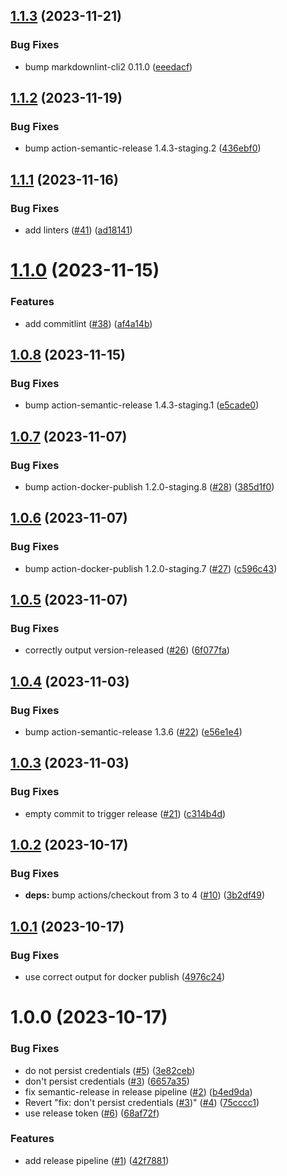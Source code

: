 ## [1.1.3](https://github.com/outoforbitdev/canary-dotnet-reactapp/compare/v1.1.2...v1.1.3) (2023-11-21)


### Bug Fixes

* bump markdownlint-cli2 0.11.0 ([eeedacf](https://github.com/outoforbitdev/canary-dotnet-reactapp/commit/eeedacfeee22270f15f958b4f8aaf1fe7653d573))

## [1.1.2](https://github.com/outoforbitdev/canary-dotnet-reactapp/compare/v1.1.1...v1.1.2) (2023-11-19)


### Bug Fixes

* bump action-semantic-release 1.4.3-staging.2 ([436ebf0](https://github.com/outoforbitdev/canary-dotnet-reactapp/commit/436ebf0c6a207211fd217e985fef0566b80623d1))

## [1.1.1](https://github.com/outoforbitdev/canary-dotnet-reactapp/compare/v1.1.0...v1.1.1) (2023-11-16)


### Bug Fixes

* add linters ([#41](https://github.com/outoforbitdev/canary-dotnet-reactapp/issues/41)) ([ad18141](https://github.com/outoforbitdev/canary-dotnet-reactapp/commit/ad18141ace81c3d8510ef553a4e26c789e36b2d5))

# [1.1.0](https://github.com/outoforbitdev/canary-dotnet-reactapp/compare/v1.0.8...v1.1.0) (2023-11-15)


### Features

* add commitlint ([#38](https://github.com/outoforbitdev/canary-dotnet-reactapp/issues/38)) ([af4a14b](https://github.com/outoforbitdev/canary-dotnet-reactapp/commit/af4a14b804fe63d320c17f83d7bedb67d9bf7744))

## [1.0.8](https://github.com/outoforbitdev/canary-dotnet-reactapp/compare/v1.0.7...v1.0.8) (2023-11-15)


### Bug Fixes

* bump action-semantic-release 1.4.3-staging.1 ([e5cade0](https://github.com/outoforbitdev/canary-dotnet-reactapp/commit/e5cade00b62a38590c89f61181406f69822cd85f))

## [1.0.7](https://github.com/outoforbitdev/canary-dotnet-reactapp/compare/v1.0.6...v1.0.7) (2023-11-07)


### Bug Fixes

* bump action-docker-publish 1.2.0-staging.8 ([#28](https://github.com/outoforbitdev/canary-dotnet-reactapp/issues/28)) ([385d1f0](https://github.com/outoforbitdev/canary-dotnet-reactapp/commit/385d1f064266c6fd35e449fcde3b994aa43d2eb9))

## [1.0.6](https://github.com/outoforbitdev/canary-dotnet-reactapp/compare/v1.0.5...v1.0.6) (2023-11-07)


### Bug Fixes

* bump action-docker-publish 1.2.0-staging.7 ([#27](https://github.com/outoforbitdev/canary-dotnet-reactapp/issues/27)) ([c596c43](https://github.com/outoforbitdev/canary-dotnet-reactapp/commit/c596c4391dcab1a595c934881a562880ee71e4de))

## [1.0.5](https://github.com/outoforbitdev/canary-dotnet-reactapp/compare/v1.0.4...v1.0.5) (2023-11-07)


### Bug Fixes

* correctly output version-released ([#26](https://github.com/outoforbitdev/canary-dotnet-reactapp/issues/26)) ([6f077fa](https://github.com/outoforbitdev/canary-dotnet-reactapp/commit/6f077fa0fb9b4c81dae679c7b4967af16cae078a))

## [1.0.4](https://github.com/outoforbitdev/canary-dotnet-reactapp/compare/v1.0.3...v1.0.4) (2023-11-03)


### Bug Fixes

* bump action-semantic-release 1.3.6 ([#22](https://github.com/outoforbitdev/canary-dotnet-reactapp/issues/22)) ([e56e1e4](https://github.com/outoforbitdev/canary-dotnet-reactapp/commit/e56e1e4114e9555b7d874fd5eaddc4e6f1201e5c))

## [1.0.3](https://github.com/outoforbitdev/canary-dotnet-reactapp/compare/v1.0.2...v1.0.3) (2023-11-03)


### Bug Fixes

* empty commit to trigger release ([#21](https://github.com/outoforbitdev/canary-dotnet-reactapp/issues/21)) ([c314b4d](https://github.com/outoforbitdev/canary-dotnet-reactapp/commit/c314b4dfd0b9cd3aa336d94049d265286c690974))

## [1.0.2](https://github.com/outoforbitdev/canary-dotnet-reactapp/compare/v1.0.1...v1.0.2) (2023-10-17)


### Bug Fixes

* **deps:** bump actions/checkout from 3 to 4 ([#10](https://github.com/outoforbitdev/canary-dotnet-reactapp/issues/10)) ([3b2df49](https://github.com/outoforbitdev/canary-dotnet-reactapp/commit/3b2df49c0c90f886676c5f1bb1ac7c235b4fc2d2))

## [1.0.1](https://github.com/outoforbitdev/canary-dotnet-reactapp/compare/v1.0.0...v1.0.1) (2023-10-17)


### Bug Fixes

* use correct output for docker publish ([4976c24](https://github.com/outoforbitdev/canary-dotnet-reactapp/commit/4976c24010564a5c545ee080c5ea20f1ae339740))

# 1.0.0 (2023-10-17)


### Bug Fixes

* do not persist credentials ([#5](https://github.com/outoforbitdev/canary-dotnet-reactapp/issues/5)) ([3e82ceb](https://github.com/outoforbitdev/canary-dotnet-reactapp/commit/3e82cebace1147daf9507060d1d11710cf1d635c))
* don't persist credentials ([#3](https://github.com/outoforbitdev/canary-dotnet-reactapp/issues/3)) ([6657a35](https://github.com/outoforbitdev/canary-dotnet-reactapp/commit/6657a35c72b198b8bcd118474d3002713b764cc7))
* fix semantic-release in release pipeline ([#2](https://github.com/outoforbitdev/canary-dotnet-reactapp/issues/2)) ([b4ed9da](https://github.com/outoforbitdev/canary-dotnet-reactapp/commit/b4ed9da2cea1c2ddb4e721f8e2230a03424689f1))
* Revert "fix: don't persist credentials ([#3](https://github.com/outoforbitdev/canary-dotnet-reactapp/issues/3))" ([#4](https://github.com/outoforbitdev/canary-dotnet-reactapp/issues/4)) ([75cccc1](https://github.com/outoforbitdev/canary-dotnet-reactapp/commit/75cccc1fe655ebd308277d210b28bd54ea781ef1))
* use release token ([#6](https://github.com/outoforbitdev/canary-dotnet-reactapp/issues/6)) ([68af72f](https://github.com/outoforbitdev/canary-dotnet-reactapp/commit/68af72fdc5fbffc039b090854983de62c89f6242))


### Features

* add release pipeline ([#1](https://github.com/outoforbitdev/canary-dotnet-reactapp/issues/1)) ([42f7881](https://github.com/outoforbitdev/canary-dotnet-reactapp/commit/42f78818c5c47135a219482d5e374284895875a6))

